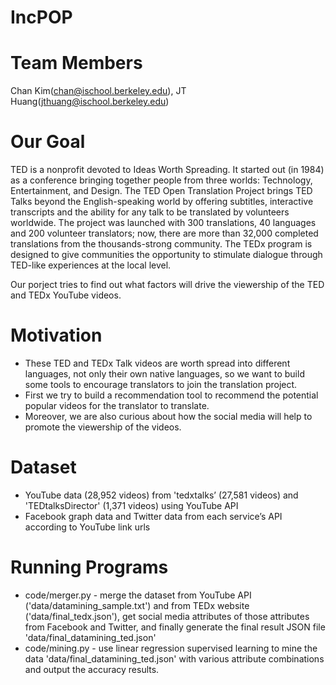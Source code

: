 IncPOP
================
Team Members 
================

Chan Kim(chan@ischool.berkeley.edu), JT Huang(jthuang@ischool.berkeley.edu)

Our Goal
================
TED is a nonprofit devoted to Ideas Worth Spreading. It started out (in 1984) as a conference bringing together people from three worlds: Technology, Entertainment, and Design. The TED Open Translation Project brings TED Talks beyond the English-speaking world by offering subtitles, interactive transcripts and the ability for any talk to be translated by volunteers worldwide. The project was launched with 300 translations, 40 languages and 200 volunteer translators; now, there are more than 32,000 completed translations from the thousands-strong community. The TEDx program is designed to give communities the opportunity to stimulate dialogue through TED-like experiences at the local level.

Our porject tries to find out what factors will drive the viewership of the TED and TEDx YouTube videos.

Motivation
================
* These TED and TEDx Talk videos are worth spread into different languages, not only their own native languages, so we want to build some tools to encourage translators to join the translation project.
* First we try to build a recommendation tool to recommend the potential popular videos for the translator to translate.
* Moreover, we are also curious about how the social media will help to promote the viewership of the videos.

Dataset
================
* YouTube data (28,952 videos) from 'tedxtalks’ (27,581 videos) and 'TEDtalksDirector' (1,371 videos) using YouTube API
* Facebook graph data and Twitter data from each service’s API according to YouTube link urls

Running Programs
================
* code/merger.py - merge the dataset from YouTube API ('data/datamining_sample.txt') and from TEDx website ('data/final_tedx.json'), get social media attributes of those attributes from Facebook and Twitter, and finally generate the final result JSON file 'data/final_datamining_ted.json'
* code/mining.py - use linear regression supervised learning to mine the data 'data/final_datamining_ted.json' with various attribute combinations and output the accuracy results.
